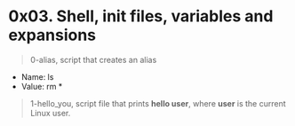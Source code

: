 # 0x03. Shell, init files, variables and expansions

> 0-alias, script that creates an alias
+ Name: ls
+ Value: rm *

> 1-hello_you, script file that prints **hello user**, where **user** is the current Linux user.
